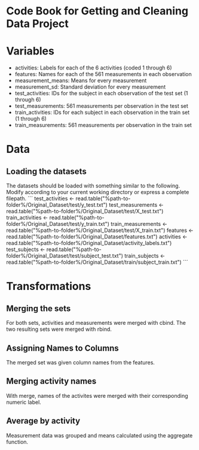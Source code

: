 # Code Book for Getting and Cleaning Data Project

# Variables
* activities: Labels for each of the 6 activities (coded 1 through 6)
* features: Names for each of the 561 measurements in each observation
* measurement_means: Means for every measurement
* measurement_sd: Standard deviation for every measurement
* test_activities: IDs for the subject in each observation of the test set (1 through 6)
* test_measurements: 561 measurements per observation in the test set
* train_activities: IDs for each subject in each observation in the train set (1 through 6)
* train_measurements: 561 measurements per observation in the train set

# Data
## Loading the datasets
The datasets should be loaded with something similar to the following. Modify according to your current working directory or express a complete filepath.
´´´
test_activities <- read.table("%path-to-folder%/Original_Dataset/test/y_test.txt")
test_measurements <- read.table("%path-to-folder%/Original_Dataset/test/X_test.txt")
train_activities <- read.table("%path-to-folder%/Original_Dataset/test/y_train.txt")
train_measurements <- read.table("%path-to-folder%/Original_Dataset/test/X_train.txt")
features <- read.table("%path-to-folder%/Original_Dataset/features.txt")
activities <- read.table("%path-to-folder%/Original_Dataset/activity_labels.txt")
test_subjects <- read.table("%path-to-folder%/Original_Dataset/test/subject_test.txt")
train_subjects <- read.table("%path-to-folder%/Original_Dataset/train/subject_train.txt")
´´´

# Transformations
## Merging the sets
For both sets, activities and measurements were merged with cbind. The two resulting sets were merged with rbind.
## Assigning Names to Columns
The merged set was given column names from the features.
## Merging activity names
With merge, names of the activites were merged with their corresponding numeric label.
## Average by activity
Measurement data was grouped and means calculated using the aggregate function.
